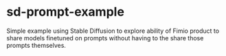 # sd-prompt-example
Simple example using Stable Diffusion to explore ability of Fimio product to share models finetuned on prompts without having to the share those prompts themselves.
